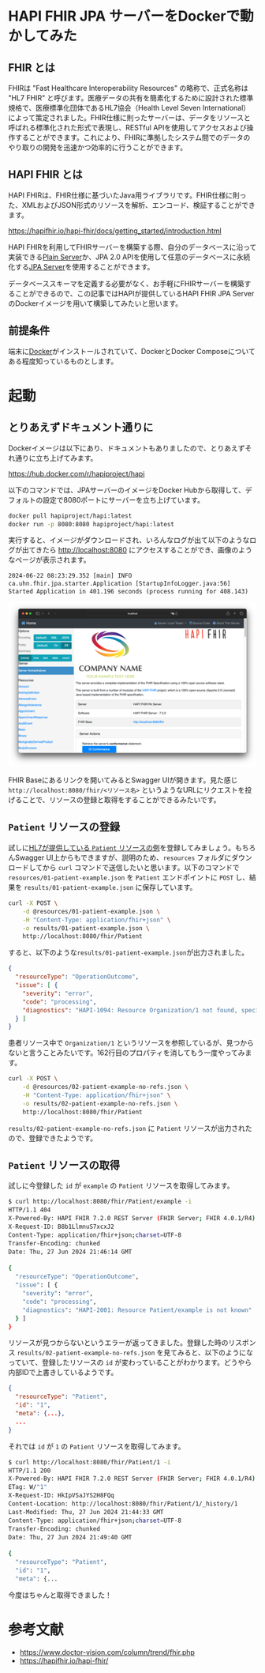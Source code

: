# HAPI FHIR JPA サーバーをDockerで動かしてみた

## FHIR とは

FHIRは "Fast Healthcare Interoperability Resources" の略称で、正式名称は "HL7 FHIR" と呼びます。医療データの共有を簡素化するために設計された標準規格で、医療標準化団体であるHL7協会（Health Level Seven International）によって策定されました。FHIR仕様に則ったサーバーは、データをリソースと呼ばれる標準化された形式で表現し、RESTful APIを使用してアクセスおよび操作することができます。これにより、FHIRに準拠したシステム間でのデータのやり取りの開発を迅速かつ効率的に行うことができます。

## HAPI FHIR とは

HAPI FHIRは、FHIR仕様に基づいたJava用ライブラリです。FHIR仕様に則った、XMLおよびJSON形式のリソースを解析、エンコード、検証することができます。

<https://hapifhir.io/hapi-fhir/docs/getting_started/introduction.html>

HAPI FHIRを利用してFHIRサーバーを構築する際、自分のデータベースに沿って実装できる[Plain Server](https://hapifhir.io/hapi-fhir/docs/server_plain/introduction.html)か、JPA 2.0 APIを使用して任意のデータベースに永続化する[JPA Server](https://hapifhir.io/hapi-fhir/docs/server_jpa/introduction.html)を使用することができます。

データベーススキーマを定義する必要がなく、お手軽にFHIRサーバーを構築することができるので、この記事ではHAPIが提供しているHAPI FHIR JPA ServerのDockerイメージを用いて構築してみたいと思います。

## 前提条件

端末に[Docker](https://docs.docker.com/)がインストールされていて、DockerとDocker Composeについてある程度知っているものとします。

# 起動

## とりあえずドキュメント通りに

Dockerイメージは以下にあり、ドキュメントもありましたので、とりあえずそれ通りに立ち上げてみます。

<https://hub.docker.com/r/hapiproject/hapi>

以下のコマンドでは、JPAサーバーのイメージをDocker Hubから取得して、デフォルトの設定で8080ポートにサーバーを立ち上げています。

```bash
docker pull hapiproject/hapi:latest
docker run -p 8080:8080 hapiproject/hapi:latest
```

実行すると、イメージがダウンロードされ、いろんなログが出て以下のようなログが出てきたら <http://localhost:8080> にアクセスすることができ、画像のようなページが表示されます。

```text
2024-06-22 08:23:29.352 [main] INFO  ca.uhn.fhir.jpa.starter.Application [StartupInfoLogger.java:56] Started Application in 401.196 seconds (process running for 408.143)
```

![HAPI FHIR JPA Server home](../images/home_page.png)

FHIR Baseにあるリンクを開いてみるとSwagger UIが開きます。見た感じ `http://localhost:8080/fhir/<リソース名>` というようなURLにリクエストを投げることで、リソースの登録と取得をすることができるみたいです。

## `Patient` リソースの登録

試しに[HL7が提供している `Patient` リソースの例](https://hl7.org/fhir/R4/patient-example.json.html)を登録してみましょう。もちろんSwagger UI上からもできますが、説明のため、`resources` フォルダにダウンロードしてから `curl` コマンドで送信したいと思います。以下のコマンドで `resources/01-patient-example.json` を `Patient` エンドポイントに `POST` し、結果を `results/01-patient-example.json` に保存しています。

```bash
curl -X POST \
    -d @resources/01-patient-example.json \
    -H "Content-Type: application/fhir+json" \
    -o results/01-patient-example.json \
    http://localhost:8080/fhir/Patient
```

すると、以下のような`results/01-patient-example.json`が出力されました。

```json
{
  "resourceType": "OperationOutcome",
  "issue": [ {
    "severity": "error",
    "code": "processing",
    "diagnostics": "HAPI-1094: Resource Organization/1 not found, specified in path: Patient.managingOrganization"
  } ]
}
```

患者リソース中で `Organization/1` というリソースを参照しているが、見つからないと言うことみたいです。162行目のプロパティを消してもう一度やってみます。

```bash
curl -X POST \
    -d @resources/02-patient-example-no-refs.json \
    -H "Content-Type: application/fhir+json" \
    -o results/02-patient-example-no-refs.json \
    http://localhost:8080/fhir/Patient
```

`results/02-patient-example-no-refs.json` に `Patient` リソースが出力されたので、登録できたようです。

## `Patient` リソースの取得

試しに今登録した `id` が `example` の `Patient` リソースを取得してみます。

```bash
$ curl http://localhost:8080/fhir/Patient/example -i
HTTP/1.1 404
X-Powered-By: HAPI FHIR 7.2.0 REST Server (FHIR Server; FHIR 4.0.1/R4)
X-Request-ID: B8b1LlmnuS7xcxJ2
Content-Type: application/fhir+json;charset=UTF-8
Transfer-Encoding: chunked
Date: Thu, 27 Jun 2024 21:46:14 GMT

{
  "resourceType": "OperationOutcome",
  "issue": [ {
    "severity": "error",
    "code": "processing",
    "diagnostics": "HAPI-2001: Resource Patient/example is not known"
  } ]
}
```

リソースが見つからないというエラーが返ってきました。登録した時のリスポンス `results/02-patient-example-no-refs.json` を見てみると、以下のようになっていて、登録したリソースの `id` が変わっていることがわかります。どうやら内部IDで上書きしているようです。

```json
{
  "resourceType": "Patient",
  "id": "1",
  "meta": {...},
  ...
}
```

それでは `id` が `1` の `Patient` リソースを取得してみます。

```bash
$ curl http://localhost:8080/fhir/Patient/1 -i
HTTP/1.1 200
X-Powered-By: HAPI FHIR 7.2.0 REST Server (FHIR Server; FHIR 4.0.1/R4)
ETag: W/"1"
X-Request-ID: HkIpVSaJYS2H8FQq
Content-Location: http://localhost:8080/fhir/Patient/1/_history/1
Last-Modified: Thu, 27 Jun 2024 21:44:33 GMT
Content-Type: application/fhir+json;charset=UTF-8
Transfer-Encoding: chunked
Date: Thu, 27 Jun 2024 21:49:40 GMT

{
  "resourceType": "Patient",
  "id": "1",
  "meta": {...
```

今度はちゃんと取得できました！

# 参考文献

- <https://www.doctor-vision.com/column/trend/fhir.php>
- <https://hapifhir.io/hapi-fhir/>
